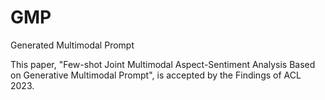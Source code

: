 # GMP
Generated Multimodal Prompt

This paper, "Few-shot Joint Multimodal Aspect-Sentiment Analysis Based on Generative Multimodal Prompt", is accepted by the Findings of ACL 2023.
